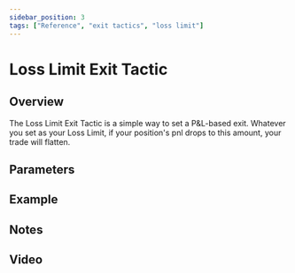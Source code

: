 ```yaml
---
sidebar_position: 3
tags: ["Reference", "exit tactics", "loss limit"]
---
```

# Loss Limit Exit Tactic

## Overview

The Loss Limit Exit Tactic is a simple way to set a P&L-based exit.  Whatever you set as your Loss Limit, if your position's pnl drops to this amount, your trade will flatten.

## Parameters

## Example

## Notes

## Video



